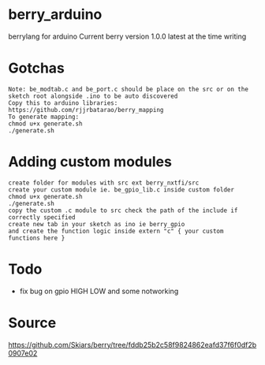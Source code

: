 # berry_arduino
berrylang for arduino
Current berry version 1.0.0 latest at the time writing

# Gotchas
```
Note: be_modtab.c and be_port.c should be place on the src or on the sketch root alongside .ino to be auto discovered
Copy this to arduino libraries:
https://github.com/rjjrbatarao/berry_mapping
To generate mapping:
chmod u+x generate.sh
./generate.sh
```

# Adding custom modules
```
create folder for modules with src ext berry_nxtfi/src
create your custom module ie. be_gpio_lib.c inside custom folder
chmod u+x generate.sh
./generate.sh
copy the custom .c module to src check the path of the include if correctly specified
create new tab in your sketch as ino ie berry_gpio
and create the function logic inside extern "c" { your custom functions here }
```

# Todo
* fix bug on gpio HIGH LOW and some notworking

# Source
https://github.com/Skiars/berry/tree/fddb25b2c58f9824862eafd37f6f0df2b0907e02
